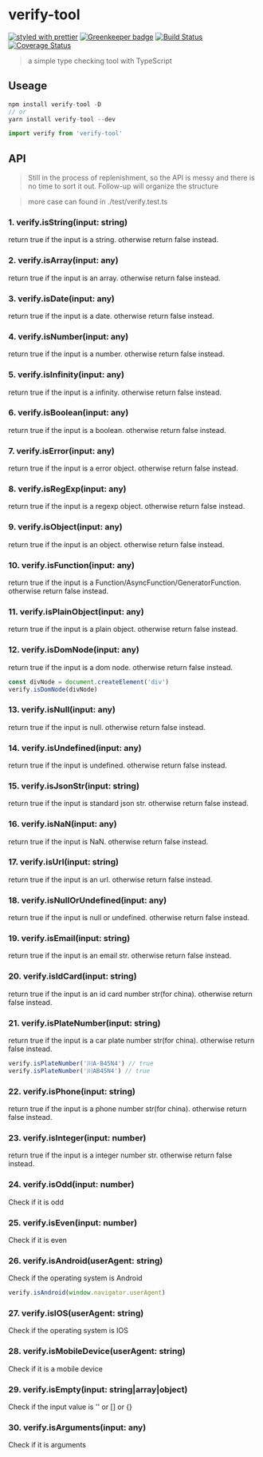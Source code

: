 # verify-tool

[![styled with prettier](https://img.shields.io/badge/styled_with-prettier-ff69b4.svg)](https://github.com/prettier/prettier)
[![Greenkeeper badge](https://badges.greenkeeper.io/alexjoverm/typescript-library-starter.svg)](https://greenkeeper.io/)
[![Build Status](https://travis-ci.org/cbbfcd/verify.svg?branch=master)](https://travis-ci.org/cbbfcd/verify)
[![Coverage Status](https://coveralls.io/repos/github/cbbfcd/verify/badge.svg?branch=master)](https://coveralls.io/github/cbbfcd/verify?branch=master)

> a simple type checking tool with TypeScript

## Useage

```js
npm install verify-tool -D
// or
yarn install verify-tool --dev

import verify from 'verify-tool'
```

## API

> Still in the process of replenishment, so the API is messy and there is no time to sort it out. Follow-up will organize the structure

> more case can found in ./test/verify.test.ts

### 1. verify.isString(input: string)

return true if the input is a string. otherwise return false instead.

### 2. verify.isArray(input: any)

return true if the input is an array. otherwise return false instead.

### 3. verify.isDate(input: any)

return true if the input is a date. otherwise return false instead.

### 4. verify.isNumber(input: any)

return true if the input is a number. otherwise return false instead.

### 5. verify.isInfinity(input: any)

return true if the input is a infinity. otherwise return false instead.

### 6. verify.isBoolean(input: any)

return true if the input is a boolean. otherwise return false instead.

### 7. verify.isError(input: any)

return true if the input is a error object. otherwise return false instead.

### 8. verify.isRegExp(input: any)

return true if the input is a regexp object. otherwise return false instead.

### 9. verify.isObject(input: any)

return true if the input is an object. otherwise return false instead.

### 10. verify.isFunction(input: any)

return true if the input is a Function/AsyncFunction/GeneratorFunction. otherwise return false instead.

### 11. verify.isPlainObject(input: any)

return true if the input is a plain object. otherwise return false instead.

### 12. verify.isDomNode(input: any)

return true if the input is a dom node. otherwise return false instead.

```js
const divNode = document.createElement('div')
verify.isDomNode(divNode)
```

### 13. verify.isNull(input: any)

return true if the input is null. otherwise return false instead.

### 14. verify.isUndefined(input: any)

return true if the input is undefined. otherwise return false instead.

### 15. verify.isJsonStr(input: string)

return true if the input is standard json str. otherwise return false instead.

### 16. verify.isNaN(input: any)

return true if the input is NaN. otherwise return false instead.

### 17. verify.isUrl(input: string)

return true if the input is an url. otherwise return false instead.

### 18. verify.isNullOrUndefined(input: any)

return true if the input is null or undefined. otherwise return false instead.

### 19. verify.isEmail(input: string)

return true if the input is an email str. otherwise return false instead.

### 20. verify.isIdCard(input: string)

return true if the input is an id card number str(for china). otherwise return false instead.

### 21. verify.isPlateNumber(input: string)

return true if the input is a car plate number str(for china). otherwise return false instead.

```js
verify.isPlateNumber('川A·B45N4') // true
verify.isPlateNumber('川AB45N4') // true
```

### 22. verify.isPhone(input: string)

return true if the input is a phone number str(for china). otherwise return false instead.

### 23. verify.isInteger(input: number)

return true if the input is a integer number str. otherwise return false instead.

### 24. verify.isOdd(input: number)

Check if it is odd

### 25. verify.isEven(input: number)

Check if it is even

### 26. verify.isAndroid(userAgent: string)

Check if the operating system is Android

```js
verify.isAndroid(window.navigator.userAgent)
```

### 27. verify.isIOS(userAgent: string)

Check if the operating system is IOS

### 28. verify.isMobileDevice(userAgent: string)

Check if it is a mobile device

### 29. verify.isEmpty(input: string|array|object)

Check if the input value is '' or [] or {}

### 30. verify.isArguments(input: any)

Check if it is arguments


